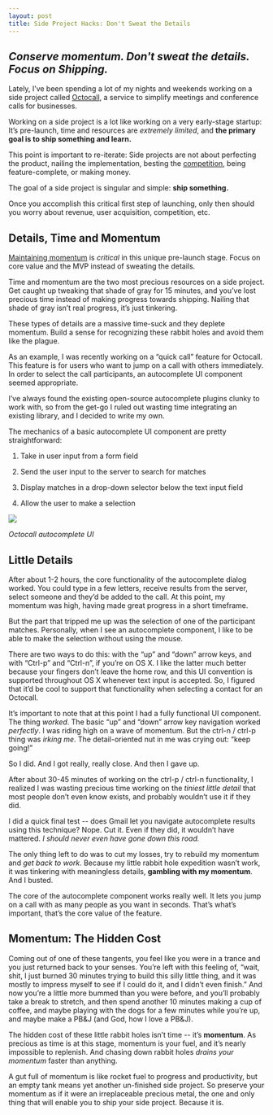 ```yaml
---
layout: post
title: Side Project Hacks: Don't Sweat the Details
---
```


## *Conserve momentum. Don't sweat the details. Focus on Shipping.*

Lately, I’ve been spending a lot of my nights and weekends working on a side project called [Octocall](https://octocall.com), a service to simplify meetings and conference calls for businesses.

Working on a side project is a lot like working on a very early-stage startup: It’s pre-launch, time and resources are *extremely limited*, and **the primary goal is to ship something and learn.**

This point is important to re-iterate: Side projects are not about perfecting the product, nailing the implementation, besting the [competition](http://www.uberconference.com), being feature-complete, or making money.

The goal of a side project is singular and simple: **ship something.**

Once you accomplish this critical first step of launching, only then should you worry about revenue, user acquisition, competition, etc.

## Details, Time and Momentum

[Maintaining momentum](http://executebook.com) is *critical* in this unique pre-launch stage. Focus on core value and the MVP instead of sweating the details.

Time and momentum are the two most precious resources on a side project. Get caught up tweaking that shade of gray for 15 minutes, and you’ve lost precious time instead of making progress towards shipping. Nailing that shade of gray isn’t real progress, it’s just tinkering.

These types of details are a massive time-suck and they deplete momentum. Build a sense for recognizing these rabbit holes and avoid them like the plague.

As an example, I was recently working on a “quick call” feature for Octocall. This feature is for users who want to jump on a call with others immediately. In order to select the call participants, an autocomplete UI component seemed appropriate.

I’ve always found the existing open-source autocomplete plugins clunky to work with, so from the get-go I ruled out wasting time integrating an existing library, and I decided to write my own.

The mechanics of a basic autocomplete UI component are pretty straightforward:

1. Take in user input from a form field

1. Send the user input to the server to search for matches

1. Display matches in a drop-down selector below the text input field

1. Allow the user to make a selection

![](https://d233eq3e3p3cv0.cloudfront.net/max/700/0*-08KpOU19yjnZwji.png)

*Octocall autocomplete UI*

## Little Details

After about 1-2 hours, the core functionality of the autocomplete dialog worked. You could type in a few letters, receive results from the server, select someone and they’d be added to the call. At this point, my momentum was high, having made great progress in a short timeframe.

But the part that tripped me up was the selection of one of the participant matches. Personally, when I see an autocomplete component, I like to be able to make the selection without using the mouse.

There are two ways to do this: with the “up” and “down” arrow keys, and with “Ctrl-p” and “Ctrl-n”, if you’re on OS X. I like the latter much better because your fingers don’t leave the home row, and this UI convention is supported throughout OS X whenever text input is accepted. So, I figured that it’d be cool to support that functionality when selecting a contact for an Octocall.

It’s important to note that at this point I had a fully functional UI component. The thing *worked*. The basic “up” and “down” arrow key navigation worked *perfectly*. I was riding high on a wave of momentum. But the ctrl-n / ctrl-p thing was *irking me*. The detail-oriented nut in me was crying out: “keep going!”

So I did. And I got really, really close. And then I gave up.

After about 30-45 minutes of working on the ctrl-p / ctrl-n functionality, I realized I was wasting precious time working on the *tiniest little detail* that most people don’t even know exists, and probably wouldn’t use it if they did.

I did a quick final test -- does Gmail let you navigate autocomplete results using this technique? Nope. Cut it. Even if they did, it wouldn’t have mattered. *I should never even have gone down this road.*

The only thing left to do was to cut my losses, try to rebuild my momentum and *get back to work*. Because my little rabbit hole expedition wasn’t work, it was tinkering with meaningless details, **gambling with my momentum**. And I busted.

The core of the autocomplete component works really well. It lets you jump on a call with as many people as you want in seconds. That’s what’s important, that’s the core value of the feature.

## Momentum: The Hidden Cost

Coming out of one of these tangents, you feel like you were in a trance and you just returned back to your senses. You’re left with this feeling of, “wait, shit, I just burned 30 minutes trying to build this silly little thing, and it was mostly to impress myself to see if I could do it, and I didn’t even finish.” And now you’re a little more bummed than you were before, and you’ll probably take a break to stretch, and then spend another 10 minutes making a cup of coffee, and maybe playing with the dogs for a few minutes while you’re up, and maybe make a PB&J (and God, how I love a PB&J).

The hidden cost of these little rabbit holes isn’t time -- it’s **momentum**. As precious as time is at this stage, momentum is your fuel, and it’s nearly impossible to replenish. And chasing down rabbit holes *drains your momentum* faster than anything.

A gut full of momentum is like rocket fuel to progress and productivity, but an empty tank means yet another un-finished side project. So preserve your momentum as if it were an irreplaceable precious metal, the one and only thing that will enable you to ship your side project. Because it is.